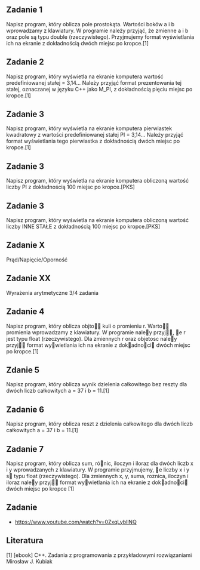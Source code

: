## Zadanie 1
Napisz program, który oblicza pole prostokąta. Wartości boków a i b wprowadzamy z klawiatury. W programie należy przyjąć, że zmienne a i b oraz pole są typu double (rzeczywistego). Przyjmujemy format wyświetlania ich na ekranie z dokładnością
dwóch miejsc po kropce.[1]

## Zadanie 2
Napisz program, który wyświetla na ekranie komputera wartość predefiniowanej stałej  = 3,14… Należy przyjąć format prezentowania tej stałej, oznaczanej w języku C++ jako M_PI, z dokładnością pięciu miejsc po kropce.[1]

## Zadanie 3
Napisz program, który wyświetla na ekranie komputera pierwiastek kwadratowy z wartości predefiniowanej stałej PI = 3,14... Należy przyjąć format wyświetlania tego pierwiastka z dokładnością dwóch miejsc po kropce.[1]

## Zadanie 3
Napisz program, który wyświetla na ekranie komputera obliczoną wartość liczby PI z dokładnością 100 miejsc po kropce.[PKS]


## Zadanie 3
Napisz program, który wyświetla na ekranie komputera obliczoną wartość liczby INNE STAŁE z dokładnością 100 miejsc po kropce.[PKS]

## Zadanie X
Prąd/Napięcie/Oporność

## Zadanie XX 
Wyrażenia arytmetyczne 3/4 zadania

## Zadanie 4
Napisz program, który oblicza objto kuli o promieniu r.
Warto promienia wprowadzamy z klawiatury. W programie
naley przyj, e r jest typu float (rzeczywistego). Dla zmiennych r oraz objetosc naley przyj format wywietlania ich
na ekranie z dokadnoci dwóch miejsc po kropce.[1]

## Zdanie 5
Napisz program, który oblicza wynik dzielenia całkowitego bez reszty dla dwóch liczb całkowitych a = 37 i b = 11.[1]

## Zadanie 6
 Napisz program, który oblicza reszt z dzielenia całkowitego dla dwóch liczb całkowitych a = 37 i b = 11.[1]

## Zadanie 7
Napisz program, który oblicza sum, rónic, iloczyn i iloraz
dla dwóch liczb x i y wprowadzanych z klawiatury. W programie przyjmujemy, e liczby x i y s typu float (rzeczywistego). Dla zmiennych x, y, suma, roznica, iloczyn i iloraz naley
przyj format wywietlania ich na ekranie z dokadnoci
dwóch miejsc po kropce [1]


## Zadanie 

- https://www.youtube.com/watch?v=0ZxqLybllNQ


## Literatura
[1] [ebook] C++. Zadania z programowania z przykładowymi rozwiązaniami Mirosław J. Kubiak

